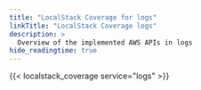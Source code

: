 ```yaml
---
title: "LocalStack Coverage for logs"
linkTitle: "LocalStack Coverage logs"
description: >
  Overview of the implemented AWS APIs in logs
hide_readingtime: true
---
```


{{< localstack_coverage service="logs" >}}

